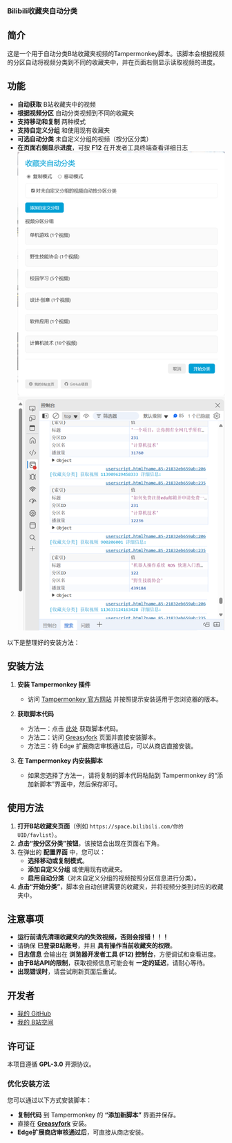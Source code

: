 ### **Bilibili收藏夹自动分类**  

## **简介**  

这是一个用于自动分类B站收藏夹视频的Tampermonkey脚本。该脚本会根据视频的分区自动将视频分类到不同的收藏夹中，并在页面右侧显示读取视频的进度。  

## **功能**  

- **自动获取** B站收藏夹中的视频  
- **根据视频分区** 自动分类视频到不同的收藏夹  
- **支持移动和复制** 两种模式  
- **支持自定义分组** 和使用现有收藏夹  
- **可选自动分类** 未自定义分组的视频（按分区分类）  
- **在页面右侧显示进度**，可按 **F12** 在开发者工具终端查看详细日志  
![配置界面](图片1.png)  
![日志](图片2.png)  

以下是整理好的安装方法：

## 安装方法

1. **安装 Tampermonkey 插件**
   - 访问 [Tampermonkey 官方网站](https://www.tampermonkey.net/) 并按照提示安装适用于您浏览器的版本。

2. **获取脚本代码**
   - 方法一：点击 [此处](https://github.com/jqwgt/bilibili-favlist-classifier/blob/main/Bilibili%E6%94%B6%E8%97%8F%E5%A4%B9%E8%87%AA%E5%8A%A8%E5%88%86%E7%B1%BB.js) 获取脚本代码。
   - 方法二：访问 [Greasyfork](https://greasyfork.org/zh-CN/scripts/531672-bilibili%E6%94%B6%E8%97%8F%E5%A4%B9%E8%87%AA%E5%8A%A8%E5%88%86%E7%B1%BB) 页面并直接安装脚本。
   - 方法三：待 Edge 扩展商店审核通过后，可以从商店直接安装。

3. **在 Tampermonkey 内安装脚本**
   - 如果您选择了方法一，请将复制的脚本代码粘贴到 Tampermonkey 的“添加新脚本”界面中，然后保存即可。

## **使用方法**  

1. **打开B站收藏夹页面**（例如 `https://space.bilibili.com/你的UID/favlist`）。  
2. **点击“按分区分类”按钮**，该按钮会出现在页面右下角。  
3. 在弹出的 **配置界面** 中，您可以：  
   - **选择移动或复制模式**。  
   - **添加自定义分组** 或使用现有收藏夹。  
   - **启用自动分类**（对未自定义分组的视频按照分区信息进行分类）。  
4. **点击“开始分类”**，脚本会自动创建需要的收藏夹，并将视频分类到对应的收藏夹中。  

## **注意事项**  

- **运行前请先清理收藏夹内的失效视频，否则会报错！！！**  
- 请确保 **已登录B站账号**，并且 **具有操作当前收藏夹的权限**。  
- **日志信息** 会输出在 **浏览器开发者工具 (F12) 控制台**，方便调试和查看进度。  
- **由于B站API的限制**，获取视频信息可能会有 **一定的延迟**，请耐心等待。  
- **出现错误时**，请尝试刷新页面后重试。  

## **开发者**  

- [我的 GitHub](https://github.com/jqwgt)  
- [我的 B站空间](https://space.bilibili.com/1937042029)  

## **许可证**  

本项目遵循 **GPL-3.0** 开源协议。  

### **优化安装方法**  

您可以通过以下方式安装脚本：  
- **复制代码** 到 Tampermonkey 的 **“添加新脚本”** 界面并保存。  
- 直接在 **[Greasyfork](https://greasyfork.org/zh-CN/scripts/531672-bilibili%E6%94%B6%E8%97%8F%E5%A4%B9%E8%87%AA%E5%8A%A8%E5%88%86%E7%B1%BB)** 安装。  
- **Edge扩展商店审核通过后**，可直接从商店安装。
